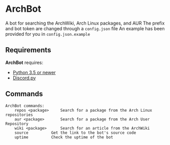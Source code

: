 # ArchBot
A bot for searching the ArchWiki, Arch Linux packages, and AUR
The prefix and bot token are changed through a `config.json` file
An example has been provided for you in `config.json.example`

## Requirements
**ArchBot** requires:
- [Python 3.5 or newer](https://www.python.org/)
- [Discord.py](https://github.com/Rapptz/discord.py)

## Commands
```
ArchBot commands:
	repos <package>		Search for a package from the Arch Linux repositories
	aur <package>		Search for a package from the Arch User Repository
	wiki <package>		Search for an article from the ArchWiki
	source			Get the link to the bot's source code
	uptime			Check the uptime of the bot
```
